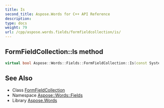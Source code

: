 ```yaml
---
title: Is
second_title: Aspose.Words for C++ API Reference
description: 
type: docs
weight: 79
url: /cpp/aspose.words.fields/formfieldcollection/is/
---
```

## FormFieldCollection::Is method




```cpp
virtual bool Aspose::Words::Fields::FormFieldCollection::Is(const System::TypeInfo &target) const override
```

## See Also

* Class [FormFieldCollection](../)
* Namespace [Aspose::Words::Fields](../../)
* Library [Aspose.Words](../../../)
